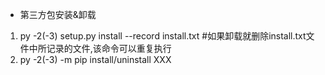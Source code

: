 + 第三方包安装&卸载  
1. py -2(-3) setup.py install --record install.txt #如果卸载就删除install.txt文件中所记录的文件,该命令可以重复执行  
2. py -2(-3) -m pip install/uninstall XXX  

